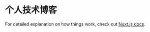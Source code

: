 # 个人技术博客

For detailed explanation on how things work, check out [Nuxt.js docs](https://nuxtjs.org).
